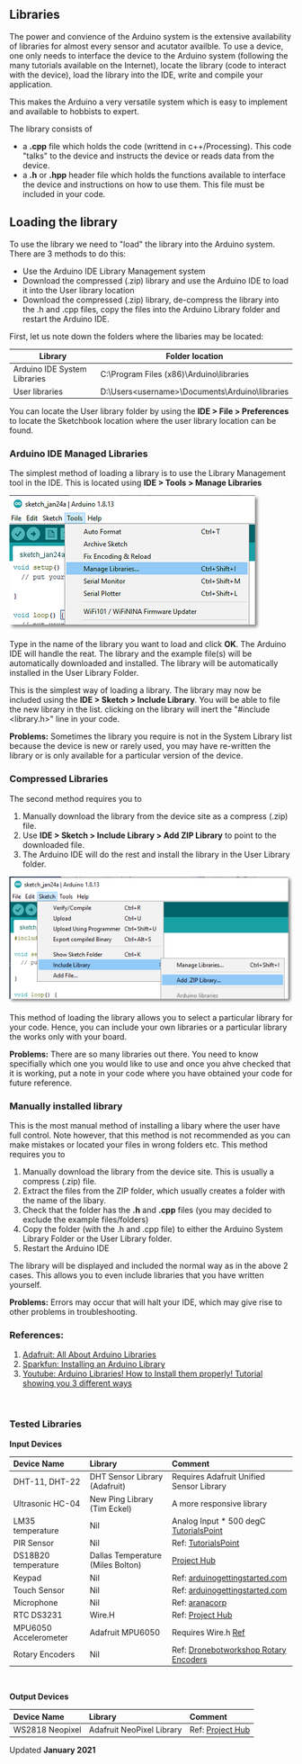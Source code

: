 ## Libraries

The power and convience of the Arduino system is the extensive availability of libraries for almost every sensor and acutator availble.  To use a device, one only needs to interface the device to the Arduino system (following the many tutorials available on the Internet), locate the library (code to interact with the device), load the library into the IDE, write and compile your application.

This makes the Arduino a very versatile system which is easy to implement and available to hobbists to expert.

The library consists of

- a **.cpp** file which holds the code (writtend in c++/Processing).  This code "talks" to the device and instructs the device or reads data from the device.
- a **.h** or **.hpp** header file which holds the functions available to interface the device and instructions on how to use them.  This file must be included in your code.

## Loading the library

To use the library we need to "load" the library into the Arduino system.  There are 3 methods to do this:

- Use the Arduino IDE Library Management system
- Download the compressed (.zip) library and use the Arduino IDE to load it into the User library location
- Download the compressed (.zip) library, de-compress the library into the .h and .cpp files, copy the files into the Arduino Library folder and restart the Arduino IDE.

First, let us note down the folders where the libaries may be located:

| Library | Folder location |
|---------|-----------------|
| Arduino IDE System Libraries | C:\Program Files (x86)\Arduino\libraries |
| User libraries | D:\Users\<username>\Documents\Arduino\libraries |

You can locate the User library folder by using the **IDE > File > Preferences** to locate the Sketchbook location where the user library location can be found.

### Arduino IDE Managed Libraries

The simplest method of loading a library is to use the Library Management tool in the IDE.  This is located using **IDE > Tools > Manage Libraries** 

![IDE Library Management Tool](images/ideLibrarymanager.png)

Type in the name of the library you want to load and click **OK**.  The Arduino IDE will handle the reat.  The library and the example file(s) will be automatically downloaded and installed.  The library will be automatically installed in the User Library Folder.

This is the simplest way of loading a library.  The library may now be included using the **IDE > Sketch > Include Library**. You will be able to file the new library in the list.  clicking on the library will inert the "#include <library.h>" line in your code.

**Problems:**  Sometimes the library you require is not in the System Library list because the device is new or rarely used, you may have re-written the library or is only available for a particular version of the device.

### Compressed Libraries

The second method requires you to

1.  Manually download the library from the device site as a compress (.zip) file.
2.  Use **IDE > Sketch > Include Library > Add ZIP Library** to point to the downloaded file.
3.  The Arduino IDE will do the rest and install the library in the User Library folder.

![Include ZIP library](images/includeziplibary.png)

This method of loading the library allows you to select a particular library for your code.  Hence, you can include your own libraries or a particular library the works only with your board.

**Problems:**  There are so many libraries out there.  You need to know specifially which one you would like to use and once you ahve checked that it is working, put a note in your code where you have obtained your code for future reference.

### Manually installed library

This is the most manual method of installing a libary where the user have full control.  Note however, that this method is not recommended as you can make mistakes or located your files in wrong folders etc.  This method requires you to

1.  Manually download the library from the device site.  This is usually a compress (.zip) file.
2.  Extract the files from the ZIP folder, which usually creates a folder with the name of the libary.
3.  Check that the folder has the **.h** and **.cpp** files (you may decided to exclude the example files/folders)
4.  Copy the folder (with the .h and .cpp file) to either the Arduino System Library Folder or the User Library folder.
5.  Restart the Arduino IDE

The library will be displayed and included the normal way as in the above 2 cases.  This allows you to even include libraries that you have written yourself.

**Problems:**  Errors may occur that will halt your IDE, which may give rise to other problems in troubleshooting.

### References:

1.  [Adafruit: All About Arduino Libraries](https://learn.adafruit.com/adafruit-all-about-arduino-libraries-install-use/how-to-install-a-library)
2.  [Sparkfun: Installing an Arduino Library](https://learn.sparkfun.com/tutorials/installing-an-arduino-library/all)
3.  [Youtube: Arduino Libraries! How to Install them properly! Tutorial showing you 3 different ways](https://www.youtube.com/watch?v=M6PZOqNHKxM)

&nbsp;

### Tested Libraries

**Input Devices**

|Device Name       | Library                        | Comment                         |
|:--------------   |:-------------------------------|:--------------------------------|
| DHT-11, DHT-22   | DHT Sensor Library (Adafruit)  | Requires Adafruit Unified Sensor Library |
| Ultrasonic HC-04 | New Ping Library (Tim Eckel)   | A more responsive library |
| LM35 temperature | Nil                            | Analog Input * 500 degC  [TutorialsPoint](https://www.tutorialspoint.com/arduino/arduino_temperature_sensor.htm) |
| PIR Sensor       | Nil               | Ref: [TutorialsPoint](https://www.tutorialspoint.com/arduino/arduino_pir_sensor.htm) |
| DS18B20 temperature | Dallas Temperature (Miles Bolton) | [Project Hub](https://create.arduino.cc/projecthub/TheGadgetBoy/ds18b20-digital-temperature-sensor-and-arduino-9cc806) |
| Keypad            | Nil   | Ref: [arduinogettingstarted.com](https://arduinogetstarted.com/tutorials/arduino-keypad) |
| Touch Sensor  | Nil | Ref: [arduinogettingstarted.com](https://arduinogetstarted.com/tutorials/arduino-touch-sensor) |
| Microphone | Nil | Ref: [aranacorp](https://www.aranacorp.com/en/using-a-microphone-with-arduino/)|
| RTC DS3231 | Wire.H | Ref: [Project Hub](https://create.arduino.cc/projecthub/MisterBotBreak/how-to-use-a-real-time-clock-module-ds3231-bc90fe) |
| MPU6050 Accelerometer | Adafruit MPU6050 | Requires Wire.h [Ref](https://learn.adafruit.com/mpu6050-6-dof-accelerometer-and-gyro/arduino)|
| Rotary Encoders | Nil | Ref: [Dronebotworkshop Rotary Encoders](https://dronebotworkshop.com/rotary-encoders-arduino/)|


&nbsp;


**Output Devices**

|Device Name        | Library                           | Comment                            |
|:------------------|:----------------------------------|:-----------------------------------|
|WS2818 Neopixel    | Adafruit NeoPixel Library         | Ref: [Project Hub](https://create.arduino.cc/projecthub/robocircuits/neopixel-tutorial-1ccfb9) |


Updated **January 2021**
